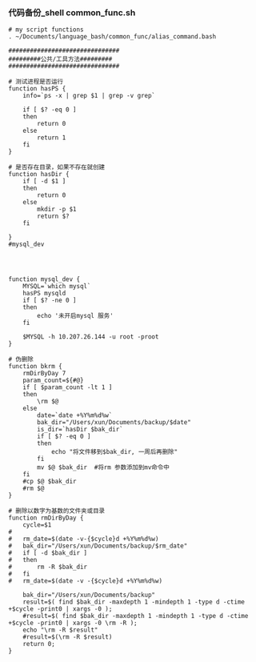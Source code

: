 ### 代码备份_shell common_func.sh

    # my script functions
    . ~/Documents/language_bash/common_func/alias_command.bash
    
    ###############################
    #########公共/工具方法#########
    ###############################
    
    # 测试进程是否运行
    function hasPS {
        info=`ps -x | grep $1 | grep -v grep`
    
        if [ $? -eq 0 ]
        then
            return 0
        else
            return 1
        fi
    }
    
    # 是否存在目录，如果不存在就创建
    function hasDir {
        if [ -d $1 ]
        then
            return 0
        else
            mkdir -p $1
            return $?
        fi
    
    }
    #mysql_dev
    
    
    
    
    function mysql_dev {
        MYSQL=`which mysql`
        hasPS mysqld
        if [ $? -ne 0 ]
        then
            echo '未开启mysql 服务'
        fi
    
        $MYSQL -h 10.207.26.144 -u root -proot
    }
    
    # 伪删除
    function bkrm {
        rmDirByDay 7
        param_count=${#@}
        if [ $param_count -lt 1 ]
        then
            \rm $@
        else
            date=`date +%Y%m%d%w`
            bak_dir="/Users/xun/Documents/backup/$date"
            is_dir=`hasDir $bak_dir`
            if [ $? -eq 0 ]
            then
                echo "将文件移到$bak_dir, 一周后再删除"
            fi
            mv $@ $bak_dir  #将rm 参数添加到mv命令中
        fi
        #cp $@ $bak_dir
        #rm $@
    }
    
    # 删除以数字为基数的文件夹或目录
    function rmDirByDay {
        cycle=$1
    #
    #   rm_date=$(date -v-{$cycle}d +%Y%m%d%w)
    #   bak_dir="/Users/xun/Documents/backup/$rm_date"
    #   if [ -d $bak_dir ]
    #   then
    #       rm -R $bak_dir
    #   fi
    #   rm_date=$(date -v -{$cycle}d +%Y%m%d%w)
    
        bak_dir="/Users/xun/Documents/backup"
        result=$( find $bak_dir -maxdepth 1 -mindepth 1 -type d -ctime +$cycle -print0 | xargs -0 );
        #result=$( find $bak_dir -maxdepth 1 -mindepth 1 -type d -ctime +$cycle -print0 | xargs -0 \rm -R );
        echo "\rm -R $result"
        #result=$(\rm -R $result)
        return 0;
    }
